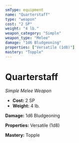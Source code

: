 ```yaml
---
smType: equipment
name: "Quarterstaff"
type: "weapon"
cost: "2 SP"
weight: "4 lb."
weapon_category: "Simple"
weapon_type: "Melee"
damage: "1d6 Bludgeoning"
properties: ["Versatile (1d8)"]
mastery: "Topple"
---
```


# Quarterstaff
*Simple Melee Weapon*

- **Cost:** 2 SP
- **Weight:** 4 lb.

**Damage:** 1d6 Bludgeoning

**Properties:** Versatile (1d8)

**Mastery:** Topple
